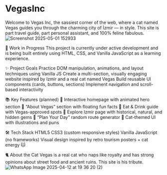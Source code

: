 # VegasInc

Welcome to Vegas Inc, the sassiest corner of the web, where a cat named Vegas guides you through the charming city of İzmir — in style.
This site is part travel guide, part personal assistant, and 100% feline fabulous.
![Screenshot 2025-05-01 152933](https://github.com/user-attachments/assets/ef340a4d-02ce-44cb-803d-4afdcf9a6481)

🚧 Work in Progress
This project is currently under active development and is being built entirely using HTML, CSS, and Vanilla JavaScript as a learning experience.

✨ Project Goals
Practice DOM manipulation, animations, and layout techniques using Vanilla JS
Create a multi-section, visually engaging website inspired by Izmir and a real cat named Vegas
Build reusable UI components (cards, buttons, sections)
Implement navigation and scroll-based interactivity

📚 Key Features (planned)
🎉 Interactive homepage with animated hero section
📸 “About Vegas” section with floating fun facts
🥙 Eat & Drink guide with Vegas-approved spots
🧭 Explore Izmir page with historical, natural, and hidden gems
🎒 “Plan Your Day” random route generator
🐾 Cat-themed UI with illustrations and puns

🛠️ Tech Stack
HTML5
CSS3 (custom responsive styles)
Vanilla JavaScript (no frameworks)
Visual design inspired by retro tourism posters + cat energy 🐱

🐈 About the Cat
Vegas is a real cat who naps like royalty and has strong opinions about street food and ancient ruins. This site is his tribute.
![WhatsApp Image 2025-04-12 at 19 36 20 (2)](https://github.com/user-attachments/assets/d02d680c-f71c-480e-8334-ca5c60fd47cd)
